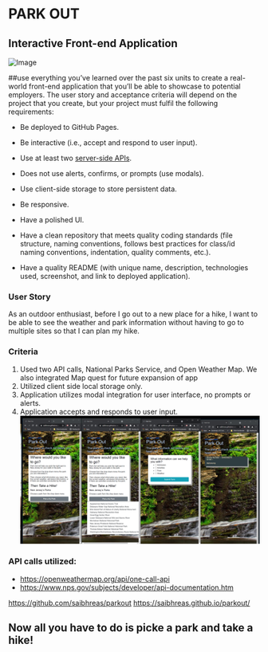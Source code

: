 ###
###
###
# PARK OUT
## Interactive Front-end Application
![Image](./assets/img/screen1.png)

##use everything you’ve learned over the past six units to create a real-world front-end application that you’ll be able to showcase to potential employers. The user story and acceptance criteria will depend on the project that you create, but your project must fulfil the following requirements:

* Be deployed to GitHub Pages.

* Be interactive (i.e., accept and respond to user input).

* Use at least two [server-side APIs](https://coding-boot-camp.github.io/full-stack/apis/api-resources).

* Does not use alerts, confirms, or prompts (use modals).

* Use client-side storage to store persistent data.

* Be responsive.

* Have a polished UI.

* Have a clean repository that meets quality coding standards (file structure, naming conventions, follows best practices for class/id naming conventions, indentation, quality comments, etc.).

* Have a quality README (with unique name, description, technologies used, screenshot, and link to deployed application).

### User Story
As an outdoor enthusiast, before I go out to a new place for a hike, I want to be able to see the weather and park information without having to go to multiple sites so that I can plan my hike.

### Criteria  
  1. Used two API calls, National Parks Service, and Open Weather Map.  We also integrated Map quest for future expansion of app 
  2. Utilized client side local storage only.
  3. Application utilizes modal integration for user interface, no prompts or alerts.
  4. Application accepts and responds to user input.  
![Image](./assets/img/screen2.png)


### API calls utilized:
  - https://openweathermap.org/api/one-call-api
  - https://www.nps.gov/subjects/developer/api-documentation.htm

https://github.com/saibhreas/parkout
 https://saibhreas.github.io/parkout/

 ## Now all you have to do is picke a park and take a hike!
